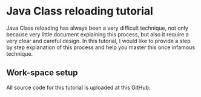 Java Class reloading tutorial
=====

Java Class reloading has always been a very difficult technique, not only because very little document explaining this process, but also it require a very clear and careful design. In this tutorial, I would like to provide a step by step explanation of this process and help you master this once infamous technique.

Work-space setup
------------

All source code for this tutorial is uploaded at this GitHub:
